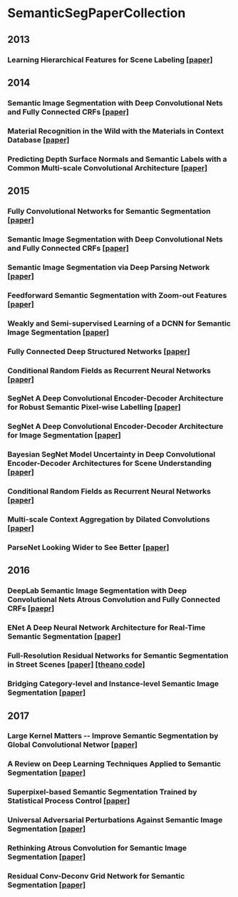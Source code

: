 # SemanticSegPaperCollection

## 2013
### Learning Hierarchical Features for Scene Labeling [[paper]](http://yann.lecun.com/exdb/publis/pdf/farabet-pami-13.pdf)

## 2014
### Semantic Image Segmentation with Deep Convolutional Nets and Fully Connected CRFs [[paper]](http://arxiv.org/abs/1412.7062)
### Material Recognition in the Wild with the Materials in Context Database [[paper]](https://arxiv.org/abs/1412.0623)
### Predicting Depth Surface Normals and Semantic Labels with a Common Multi-scale Convolutional Architecture [[paper]](http://arxiv.org/abs/1411.4734)

## 2015
### Fully Convolutional Networks for Semantic Segmentation [[paper]](http://www.cv-foundation.org/openaccess/content_cvpr_2015/papers/Long_Fully_Convolutional_Networks_2015_CVPR_paper.pdf)
### Semantic Image Segmentation with Deep Convolutional Nets and Fully Connected CRFs [[paper]](http://arxiv.org/abs/1412.7062)
### Semantic Image Segmentation via Deep Parsing Network [[paper]](http://www.cv-foundation.org/openaccess/content_iccv_2015/html/Liu_Semantic_Image_Segmentation_ICCV_2015_paper.html)
### Feedforward Semantic Segmentation with Zoom-out Features [[paper]](https://arxiv.org/abs/1412.0774)
### Weakly and Semi-supervised Learning of a DCNN for Semantic Image Segmentation [[paper]]()
### Fully Connected Deep Structured Networks [[paper]](https://arxiv.org/abs/1503.02351)
### Conditional Random Fields as Recurrent Neural Networks [[paper]](http://www.robots.ox.ac.uk/~szheng/papers/CRFasRNN.pdf)
### SegNet A Deep Convolutional Encoder-Decoder Architecture for Robust Semantic Pixel-wise Labelling [[paper]](https://arxiv.org/abs/1505.07293)
### SegNet A Deep Convolutional Encoder-Decoder Architecture for Image Segmentation [[paper]](https://arxiv.org/abs/1511.00561)
### Bayesian SegNet Model Uncertainty in Deep Convolutional Encoder-Decoder Architectures for Scene Understanding [[paper]](https://arxiv.org/abs/1511.02680)
### Conditional Random Fields as Recurrent Neural Networks [[paper]](http://www.robots.ox.ac.uk/~szheng/papers/CRFasRNN.pdf)
### Multi-scale Context Aggregation by Dilated Convolutions [[paper]](http://arxiv.org/abs/1511.07122)
### ParseNet Looking Wider to See Better [[paper]](https://arxiv.org/abs/1506.04579)

## 2016
### DeepLab Semantic Image Segmentation with Deep Convolutional Nets Atrous Convolution and Fully Connected CRFs [[paepr]](http://arxiv.org/abs/1606.00915)
### ENet A Deep Neural Network Architecture for Real-Time Semantic Segmentation [[paper]](https://arxiv.org/abs/1606.02147)
### Full-Resolution Residual Networks for Semantic Segmentation in Street Scenes [[paper]](https://arxiv.org/abs/1611.08323) [[theano code]](https://github.com/TobyPDE/FRRN)
### Bridging Category-level and Instance-level Semantic Image Segmentation [[paper]](https://arxiv.org/abs/1605.06885)

## 2017
### Large Kernel Matters -- Improve Semantic Segmentation by Global Convolutional Networ [[paper]](https://arxiv.org/abs/1703.02719)
### A Review on Deep Learning Techniques Applied to Semantic Segmentation [[paper]](https://arxiv.org/abs/1704.06857)
### Superpixel-based Semantic Segmentation Trained by Statistical Process Control [[paper]](https://arxiv.org/abs/1706.10071)
### Universal Adversarial Perturbations Against Semantic Image Segmentation [[paper]](https://arxiv.org/abs/1704.05712)
### Rethinking Atrous Convolution for Semantic Image Segmentation [[paper]](https://arxiv.org/abs/1706.05587)
### Residual Conv-Deconv Grid Network for Semantic Segmentation [[paper]](https://arxiv.org/abs/1707.07958)
